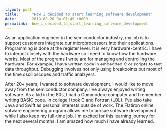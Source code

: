 ```yaml
---
layout: post
title:      "How I decided to start learning software development"
date:       2019-08-26 04:01:49 +0000
permalink:  how_i_decided_to_start_learning_software_development
---
```



As an application engineer in the semiconductor industry, my job is to support customers integrate our microprocessors into their applications. Programming is done at the register level. It is very hardware-centric. I have to interact closely with the hardware so I need to know how the hardware works. Most of the programs I write are for managing and controlling the hardware. For example, I have written code in embedded C or scripts to test data throughput. Debugging involves not only using breakpoints but most of the time oscilloscopes and traffic analzyers. 

After 20+ years, I wanted to software development. I would like to move away from the semiconductor company. I've always enjoyed writing software. As a kid in the 80s, I had a Commodore computer and I remember writing BASIC code. In college I took C and Fortran (LOL). I've also take Java and Swift as personal interests outside of work. The Flatiron online sotware engineering program allows me to pursue software development while I also keep my full-time job. I'm excited for this learning journey for the next several months. I am amazed how much I have already learned.



 
